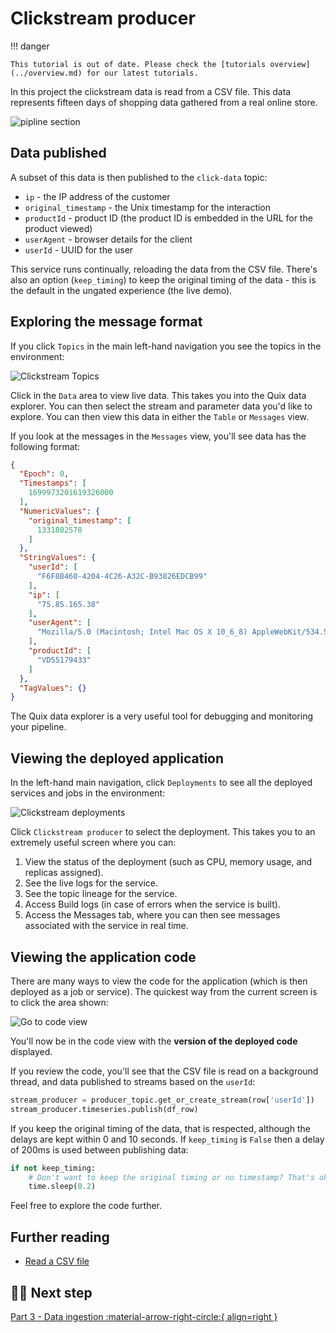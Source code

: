 # Clickstream producer

!!! danger

    This tutorial is out of date. Please check the [tutorials overview](../overview.md) for our latest tutorials.

In this project the clickstream data is read from a CSV file. This data represents fifteen days of shopping data gathered from a real online store. 

![pipline section](./images/clickstream-pipeline-section-producer.png)

## Data published

A subset of this data is then published to the `click-data` topic:

* `ip` - the IP address of the customer
* `original_timestamp` - the Unix timestamp for the interaction
* `productId` - product ID (the product ID is embedded in the URL for the product viewed)
* `userAgent` - browser details for the client
* `userId` - UUID for the user

This service runs continually, reloading the data from the CSV file. There's also an option (`keep_timing`) to keep the original timing of the data - this is the default in the ungated experience (the live demo). 

## Exploring the message format

If you click `Topics` in the main left-hand navigation you see the topics in the environment:

![Clickstream Topics](./images/clickstream-topics.png)

Click in the `Data` area to view live data. This takes you into the Quix data explorer. You can then select the stream and parameter data you'd like to explore. You can then view this data in either the `Table` or `Messages` view.

If you look at the messages in the `Messages` view, you'll see data has the following format:

``` json
{
  "Epoch": 0,
  "Timestamps": [
    1699973201619326000
  ],
  "NumericValues": {
    "original_timestamp": [
      1331802578
    ]
  },
  "StringValues": {
    "userId": [
      "F6F8B460-4204-4C26-A32C-B93826EDCB99"
    ],
    "ip": [
      "75.85.165.38"
    ],
    "userAgent": [
      "Mozilla/5.0 (Macintosh; Intel Mac OS X 10_6_8) AppleWebKit/534.52.7 (KHTML, like Gecko) Version/5.1.2 Safari/534.52.7"
    ],
    "productId": [
      "VD55179433"
    ]
  },
  "TagValues": {}
}
```

The Quix data explorer is a very useful tool for debugging and monitoring your pipeline.

## Viewing the deployed application

In the left-hand main navigation, click `Deployments` to see all the deployed services and jobs in the environment:

![Clickstream deployments](./images/clickstream-deployments.png)

Click `Clickstream producer` to select the deployment. This takes you to an extremely useful screen where you can:

1. View the status of the deployment (such as CPU, memory usage, and replicas assigned).
2. See the live logs for the service.
3. See the topic lineage for the service.
4. Access Build logs (in case of errors when the service is built).
5. Access the Messages tab, where you can then see messages associated with the service in real time.

## Viewing the application code

There are many ways to view the code for the application (which is then deployed as a job or service). The quickest way from the current screen is to click the area shown:

![Go to code view](./images/clickstream-deployment-code-view.png)

You'll now be in the code view with the **version of the deployed code** displayed.

If you review the code, you'll see that the CSV file is read on a background thread, and data published to streams based on the `userId`:

``` python
stream_producer = producer_topic.get_or_create_stream(row['userId'])
stream_producer.timeseries.publish(df_row)
```

If you keep the original timing of the data, that is respected, although the delays are kept within 0 and 10 seconds. If `keep_timing` is `False` then a delay of 200ms is used between publishing data:

``` python
if not keep_timing:
    # Don't want to keep the original timing or no timestamp? That's ok, just sleep for 200ms
    time.sleep(0.2)
```

Feel free to explore the code further.

## Further reading

* [Read a CSV file](../../develop/integrate-data/read-csv.md)

## 🏃‍♀️ Next step

[Part 3 - Data ingestion :material-arrow-right-circle:{ align=right }](./data-ingestion.md)
